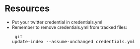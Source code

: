 # Resources
- Put your twitter credential in credentials.yml
- Remember to remove credentials.yml from tracked files: <pre> git update-index --assume-unchanged credentials.yml</pre>
